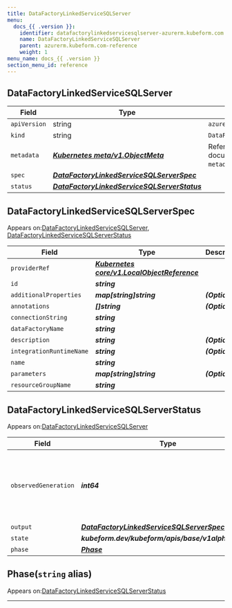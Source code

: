 ```yaml
---
title: DataFactoryLinkedServiceSQLServer
menu:
  docs_{{ .version }}:
    identifier: datafactorylinkedservicesqlserver-azurerm.kubeform.com
    name: DataFactoryLinkedServiceSQLServer
    parent: azurerm.kubeform.com-reference
    weight: 1
menu_name: docs_{{ .version }}
section_menu_id: reference
---
```


## DataFactoryLinkedServiceSQLServer
| Field | Type | Description |
| ------ | ----- | ----------- |
| `apiVersion` | string | `azurerm.kubeform.com/v1alpha1` |
|    `kind` | string | `DataFactoryLinkedServiceSQLServer` |
| `metadata` | ***[Kubernetes meta/v1.ObjectMeta](https://kubernetes.io/docs/reference/generated/kubernetes-api/v1.13/#objectmeta-v1-meta)***|Refer to the Kubernetes API documentation for the fields of the `metadata` field.|
| `spec` | ***[DataFactoryLinkedServiceSQLServerSpec](#datafactorylinkedservicesqlserverspec)***||
| `status` | ***[DataFactoryLinkedServiceSQLServerStatus](#datafactorylinkedservicesqlserverstatus)***||
## DataFactoryLinkedServiceSQLServerSpec

Appears on:[DataFactoryLinkedServiceSQLServer](#datafactorylinkedservicesqlserver), [DataFactoryLinkedServiceSQLServerStatus](#datafactorylinkedservicesqlserverstatus)

| Field | Type | Description |
| ------ | ----- | ----------- |
| `providerRef` | ***[Kubernetes core/v1.LocalObjectReference](https://kubernetes.io/docs/reference/generated/kubernetes-api/v1.13/#localobjectreference-v1-core)***||
| `id` | ***string***||
| `additionalProperties` | ***map[string]string***| ***(Optional)*** |
| `annotations` | ***[]string***| ***(Optional)*** |
| `connectionString` | ***string***||
| `dataFactoryName` | ***string***||
| `description` | ***string***| ***(Optional)*** |
| `integrationRuntimeName` | ***string***| ***(Optional)*** |
| `name` | ***string***||
| `parameters` | ***map[string]string***| ***(Optional)*** |
| `resourceGroupName` | ***string***||
## DataFactoryLinkedServiceSQLServerStatus

Appears on:[DataFactoryLinkedServiceSQLServer](#datafactorylinkedservicesqlserver)

| Field | Type | Description |
| ------ | ----- | ----------- |
| `observedGeneration` | ***int64***| ***(Optional)*** Resource generation, which is updated on mutation by the API Server.|
| `output` | ***[DataFactoryLinkedServiceSQLServerSpec](#datafactorylinkedservicesqlserverspec)***| ***(Optional)*** |
| `state` | ***kubeform.dev/kubeform/apis/base/v1alpha1.State***| ***(Optional)*** |
| `phase` | ***[Phase](#phase)***| ***(Optional)*** |
## Phase(`string` alias)

Appears on:[DataFactoryLinkedServiceSQLServerStatus](#datafactorylinkedservicesqlserverstatus)

---
